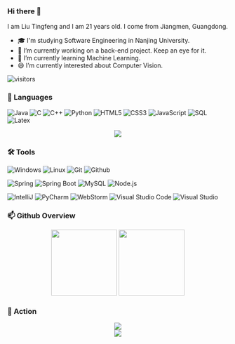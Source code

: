 ### Hi there 👋

<!--
**TF-Liu/TF-Liu** is a ✨ _special_ ✨ repository because its `README.md` (this file) appears on your GitHub profile.

Here are some ideas to get you started:

- 🔭 I’m currently working on ...
- 🌱 I’m currently learning ...
- 👯 I’m looking to collaborate on ...
- 🤔 I’m looking for help with ...
- 💬 Ask me about ...
- 📫 How to reach me: ...
- 😄 Pronouns: ...
- ⚡ Fun fact: ...
-->

I am Liu Tingfeng and I am 21 years old. I come from Jiangmen, Guangdong.

- 🎓 I'm studying Software Engineering in Nanjing University.
- 🔭 I’m currently working on a back-end project. Keep an eye for it.
- 🌱 I’m currently learning Machine Learning.
- 😄 I’m currently interested about Computer Vision.

![visitors](https://visitor-badge.glitch.me/badge?page_id=TF-Liu)

### 💬 Languages

![Java](https://img.shields.io/badge/-Java-007396?style=flat&logo=java)
![C](https://img.shields.io/badge/-C-A8B9CC?style=flat&logo=c&logoColor=black)
![C++](https://img.shields.io/badge/-C++-00599C?style=flat&logo=c%2B%2B)
![Python](https://img.shields.io/badge/-Python-3776AB?style=flat&logo=python&logoColor=white)
![HTML5](https://img.shields.io/badge/-HTML5-E34F26?style=flat&logo=html5&logoColor=white)
![CSS3](https://img.shields.io/badge/-CSS-1572B6?style=flat&logo=css3&logoColor=white)
![JavaScript](https://img.shields.io/badge/-JavaScript-F7DF1E?style=flat&logo=javascript&logoColor=black)
![SQL](https://img.shields.io/badge/-SQL-4479A1?style=flat&logo=mysql&logoColor=white)
![Latex](https://img.shields.io/badge/-Latex-008080?style=flat&logo=latex&logoColor=white)

<div align="center">
    <img src="https://readme-typing-svg.herokuapp.com/?lines=System.out.println(%22Hello%2C%20World!%22);printf(%22Hello%2C%20World!%22);std::cout%20<<%20%22Hello%2C%20World!%22;print(%22Hello%2C%20World!%22);document.write('Hello%2C%20World');&center=true">
</div>

### 🛠 Tools

![Windows](https://img.shields.io/badge/-Windows-0078D6?style=flat&logo=windows&logoColor=white)
![Linux](https://img.shields.io/badge/-Linux-FCC624?style=flat&logo=linux&logoColor=black)
![Git](https://img.shields.io/badge/-Git-F05032?style=flat&logo=git&logoColor=white)
![Github](https://img.shields.io/badge/-Github-181717?style=flat&logo=github&logoColor=white)

![Spring](https://img.shields.io/badge/-Spring-6DB33F?style=flat&logo=Spring&logoColor=white)
![Spring Boot](https://img.shields.io/badge/-Spring%20Boot-6DB33F?style=flat&logo=Spring%20Boot&logoColor=white)
![MySQL](https://img.shields.io/badge/-MySQL-4479A1?style=flat&logo=mysql&logoColor=white)
![Node.js](https://img.shields.io/badge/-Node.js-339933?style=flat&logo=node.js&logoColor=white)

![IntelliJ](https://img.shields.io/badge/-IntelliJ%20IDEA-000000?style=flat&logo=intellijidea&logoColor=white)
![PyCharm](https://img.shields.io/badge/-PyCharm-000000?style=flat&logo=pycharm&logoColor=white)
![WebStorm](https://img.shields.io/badge/-WebStorm-000000?style=flat&logo=webstorm&logoColor=white)
![Visual Studio Code](https://img.shields.io/badge/-Visual%20Studio%20Code-007ACC?style=flat&logo=visualstudiocode&logoColor=white)
![Visual Studio](https://img.shields.io/badge/-Visual%20Studio-5C2D91?style=flat&logo=visualstudio&logoColor=white)


### 📫 Github Overview
<div align="center"> 
  <img height="150px" src="https://github-readme-stats.vercel.app/api?username=TF-Liu&hide_border=true&show_icons=trueline_height=21&text_color=000&icon_color=000&bg_color=0,ea6161,ffc64d,fffc4d,52fa5a&theme=graywhite" />
  <img height="150px" src="https://github-readme-stats.vercel.app/api/top-langs/?username=TF-Liu&hide_border=true&layout=compact&langs_count=6&text_color=000&icon_color=fff&bg_color=0,52fa5a,4dfcff,c64dff&theme=graywhite" /> </div>
  
### 🚀 Action
<div align="center"> <img src="https://cdn.jsdelivr.net/gh/TF-Liu/TF-Liu/assets/github-contribution-grid-snake.svg" /></div>
<div align="center"> <img src="https://activity-graph.herokuapp.com/graph?username=TF-Liu&theme=xcode" /> </div>
